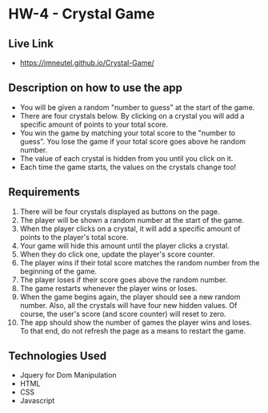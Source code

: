 # HW-4 - Crystal Game

## Live Link 
 -  https://jmneutel.github.io/Crystal-Game/

## Description on how to use the app
- You will be given a random "number to guess" at the start of the game.
- There are four crystals below. By clicking on a crystal you will add a specific amount of points to your total score. 
- You win the game by matching your total score to the "number to guess". You lose the game if your total score goes above he random number. 
- The value of each crystal is hidden from you until you click on it.
- Each time the game starts, the values on the crystals change too!

## Requirements

1. There will be four crystals displayed as buttons on the page.
2. The player will be shown a random number at the start of the game.
3. When the player clicks on a crystal, it will add a specific amount of points to the player's total score.
4. Your game will hide this amount until the player clicks a crystal.
5. When they do click one, update the player's score counter.
6. The player wins if their total score matches the random number from the beginning of the game.
7. The player loses if their score goes above the random number.
8. The game restarts whenever the player wins or loses.
9. When the game begins again, the player should see a new random number. Also, all the crystals will have four new hidden values. Of course, the user's score (and score counter) will reset to zero.
10. The app should show the number of games the player wins and loses. To that end, do not refresh the page as a means to restart the game.

## Technologies Used

- Jquery for Dom Manipulation
- HTML
- CSS
- Javascript
